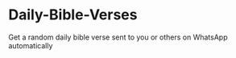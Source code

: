 # Daily-Bible-Verses
Get a random daily bible verse sent to you or others on WhatsApp automatically 
